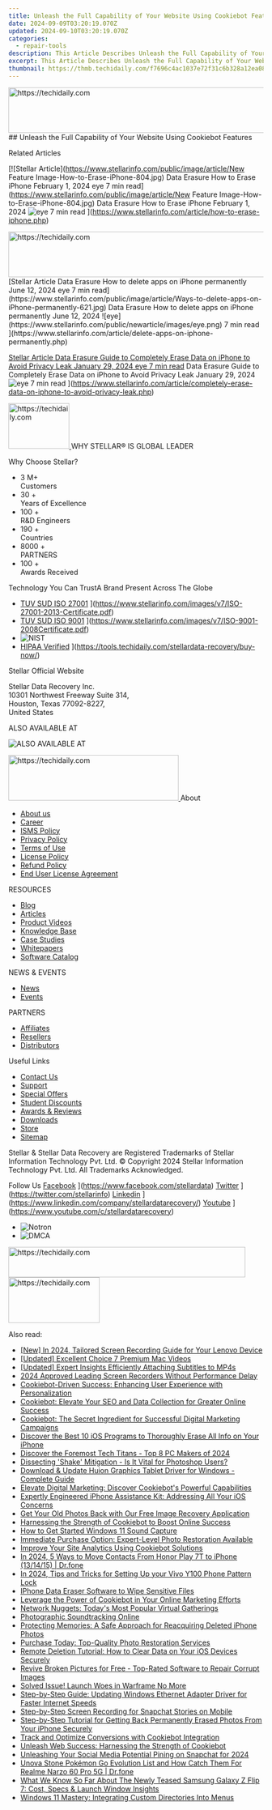 ```yaml
---
title: Unleash the Full Capability of Your Website Using Cookiebot Features
date: 2024-09-09T03:20:19.070Z
updated: 2024-09-10T03:20:19.070Z
categories:
  - repair-tools
description: This Article Describes Unleash the Full Capability of Your Website Using Cookiebot Features
excerpt: This Article Describes Unleash the Full Capability of Your Website Using Cookiebot Features
thumbnail: https://thmb.techidaily.com/f7696c4ac1037e72f31c6b328a12ea085bd4635182093dadda40d9b14071da58.jpg
---
```


<!-- affiliate ads begin -->
<a href="https://ephamedtechinc.pxf.io/c/5597632/2130528/26400" target="_top" id="2130528">
  <img src="//a.impactradius-go.com/display-ad/26400-2130528" border="0" alt="https://techidaily.com" width="728" height="90"/>
</a>
<img height="0" width="0" src="https://ephamedtechinc.pxf.io/i/5597632/2130528/26400" style="position:absolute;visibility:hidden;" border="0" />
<!-- affiliate ads end -->
## Unleash the Full Capability of Your Website Using Cookiebot Features

Related Articles

[![Stellar Article](https://www.stellarinfo.com/public/image/article/New Feature Image-How-to-Erase-iPhone-804.jpg) Data Erasure How to Erase iPhone February 1, 2024 eye 7 min read](https://www.stellarinfo.com/public/image/article/New Feature Image-How-to-Erase-iPhone-804.jpg) Data Erasure How to Erase iPhone February 1, 2024 ![eye](https://www.stellarinfo.com/public/newarticle/images/eye.png) 7 min read ](https://www.stellarinfo.com/article/how-to-erase-iphone.php)

<!-- affiliate ads begin -->
<a href="https://unicoeye.pxf.io/c/5597632/2134240/18498" target="_top" id="2134240">
  <img src="//a.impactradius-go.com/display-ad/18498-2134240" border="0" alt="https://techidaily.com" width="540" height="90"/>
</a>
<img height="0" width="0" src="https://unicoeye.pxf.io/i/5597632/2134240/18498" style="position:absolute;visibility:hidden;" border="0" />
<!-- affiliate ads end -->
[Stellar Article Data Erasure  How to delete apps on iPhone permanently June 12, 2024 eye 7 min read](https://www.stellarinfo.com/public/image/article/Ways-to-delete-apps-on-iPhone-permanently-621.jpg) Data Erasure  How to delete apps on iPhone permanently June 12, 2024 ![eye](https://www.stellarinfo.com/public/newarticle/images/eye.png) 7 min read ](https://www.stellarinfo.com/article/delete-apps-on-iphone-permanently.php)

[Stellar Article Data Erasure  Guide to Completely Erase Data on iPhone to Avoid Privacy Leak January 29, 2024 eye 7 min read](https://www.stellarinfo.com/public/image/article/Erase-Data-on-iPhone-to-avoid-Privacy-Leak-619.jpg) Data Erasure  Guide to Completely Erase Data on iPhone to Avoid Privacy Leak January 29, 2024 ![eye](https://www.stellarinfo.com/public/newarticle/images/eye.png) 7 min read ](https://www.stellarinfo.com/article/completely-erase-data-on-iphone-to-avoid-privacy-leak.php)

<!-- affiliate ads begin -->
<a href="https://aligracehair.sjv.io/c/5597632/2135350/19272" target="_top" id="2135350">
  <img src="//a.impactradius-go.com/display-ad/19272-2135350" border="0" alt="https://techidaily.com" width="120" height="90"/>
</a>
<img height="0" width="0" src="https://aligracehair.sjv.io/i/5597632/2135350/19272" style="position:absolute;visibility:hidden;" border="0" />
<!-- affiliate ads end -->
 WHY STELLAR® IS GLOBAL LEADER

 Why Choose Stellar?

* 3  M+  
Customers
* 30 +  
Years of Excellence
* 100 +  
R&D Engineers
* 190 +  
Countries
* 8000 +  
PARTNERS
* 100 +  
Awards Received

 Technology You Can TrustA Brand Present Across The Globe

* [TUV SUD ISO 27001](https://www.stellarinfo.com/images/v7/tuv1.png) ](https://www.stellarinfo.com/images/v7/ISO-27001-2013-Certificate.pdf)
* [TUV SUD ISO 9001](https://www.stellarinfo.com/images/v7/tuv2.png) ](https://www.stellarinfo.com/images/v7/ISO-9001-2008Certificate.pdf)
* ![NIST](https://www.stellarinfo.com/images/v7/nist.png)
* [HIPAA Verified](https://www.stellarinfo.com/images/v7/hipa.png) ](https://tools.techidaily.com/stellardata-recovery/buy-now/)

 Stellar Official Website

 Stellar Data Recovery Inc.  
 10301 Northwest Freeway Suite 314,  
 Houston, Texas 77092-8227,  
 United States

 ALSO AVAILABLE AT

![ALSO AVAILABLE AT](https://www.stellarinfo.com/images/v7/Partners_logo_new.png)

<!-- affiliate ads begin -->
<a href="https://aligracehair.sjv.io/c/5597632/2135358/19272" target="_top" id="2135358">
  <img src="//a.impactradius-go.com/display-ad/19272-2135358" border="0" alt="https://techidaily.com" width="336" height="90"/>
</a>
<img height="0" width="0" src="https://aligracehair.sjv.io/i/5597632/2135358/19272" style="position:absolute;visibility:hidden;" border="0" />
<!-- affiliate ads end -->
 About

* [About us](https://tools.techidaily.com/stellardata-recovery/buy-now/)
* [Career](https://tools.techidaily.com/stellardata-recovery/buy-now/)
* [ISMS Policy](https://tools.techidaily.com/stellardata-recovery/buy-now/)
* [Privacy Policy](https://tools.techidaily.com/stellardata-recovery/buy-now/)
* [Terms of Use](https://tools.techidaily.com/stellardata-recovery/buy-now/)
* [License Policy](https://www.stellarinfo.com/software-licensing-usage.php)
* [Refund Policy](https://tools.techidaily.com/stellardata-recovery/buy-now/)
* [End User License Agreement](https://tools.techidaily.com/stellardata-recovery/buy-now/)

 RESOURCES

* [Blog](https://tools.techidaily.com/stellardata-recovery/buy-now/)
* [Articles](https://tools.techidaily.com/stellardata-recovery/buy-now/)
* [Product Videos](https://tools.techidaily.com/stellardata-recovery/buy-now/)
* [Knowledge Base](https://tools.techidaily.com/stellardata-recovery/buy-now/)
* [Case Studies](https://tools.techidaily.com/stellardata-recovery/buy-now/)
* [Whitepapers](https://tools.techidaily.com/stellardata-recovery/buy-now/)
* [Software Catalog](https://tools.techidaily.com/stellardata-recovery/buy-now/)

 NEWS & EVENTS

* [News](https://tools.techidaily.com/stellardata-recovery/buy-now/)
* [Events](https://www.stellarinfo.com/affiliate-summit/affiliate-summit.php)

 PARTNERS

* [Affiliates](https://tools.techidaily.com/stellardata-recovery/buy-now/)
* [Resellers](https://tools.techidaily.com/stellardata-recovery/buy-now/)
* [Distributors](https://tools.techidaily.com/stellardata-recovery/buy-now/)

 Useful Links

* [Contact Us](https://www.stellarinfo.com/contact/contact-us.php)
* [Support](https://tools.techidaily.com/stellardata-recovery/buy-now/)
* [Special Offers](https://tools.techidaily.com/stellardata-recovery/buy-now/)
* [Student Discounts](https://www.stellarinfo.com/student-discount/)
* [Awards & Reviews](https://tools.techidaily.com/stellardata-recovery/buy-now/)
* [Downloads](https://www.stellarinfo.com/download.php)
* [Store](https://tools.techidaily.com/stellardata-recovery/buy-now/)
* [Sitemap](https://www.stellarinfo.com/sitemap.php)

 Stellar & Stellar Data Recovery are Registered Trademarks of Stellar Information Technology Pvt. Ltd. © Copyright 2024 Stellar Information Technology Pvt. Ltd. All Trademarks Acknowledged.

Follow Us [Facebook](https://www.stellarinfo.com/Images/fb.png) ](https://www.facebook.com/stellardata) [Twitter](https://www.stellarinfo.com/Images/tw.png) ](https://twitter.com/stellarinfo) [Linkedin](https://www.stellarinfo.com/Images/in.png) ](https://www.linkedin.com/company/stellardatarecovery/) [Youtube](https://www.stellarinfo.com/newblacktheme/images/yt.png) ](https://www.youtube.com/c/stellardatarecovery)

* ![Notron](https://www.stellarinfo.com/images/v7/notron.png)
* ![DMCA](https://www.stellarinfo.com/images/v7/dmca.png)
<!-- affiliate ads begin -->
<a href="https://aligracehair.sjv.io/c/5597632/2135418/19272" target="_top" id="2135418">
  <img src="//a.impactradius-go.com/display-ad/19272-2135418" border="0" alt="https://techidaily.com" width="468" height="60"/>
</a>
<img height="0" width="0" src="https://aligracehair.sjv.io/i/5597632/2135418/19272" style="position:absolute;visibility:hidden;" border="0" />
<!-- affiliate ads end -->

<!-- affiliate ads begin -->
<a href="https://aligracehair.sjv.io/c/5597632/2115943/19272" target="_top" id="2115943">
  <img src="//a.impactradius-go.com/display-ad/19272-2115943" border="0" alt="https://techidaily.com" width="180" height="90"/>
</a>
<img height="0" width="0" src="https://aligracehair.sjv.io/i/5597632/2115943/19272" style="position:absolute;visibility:hidden;" border="0" />
<!-- affiliate ads end -->
<ins class="adsbygoogle"
     style="display:block"
     data-ad-format="autorelaxed"
     data-ad-client="ca-pub-7571918770474297"
     data-ad-slot="1223367746"></ins>



<ins class="adsbygoogle"
     style="display:block"
     data-ad-client="ca-pub-7571918770474297"
     data-ad-slot="8358498916"
     data-ad-format="auto"
     data-full-width-responsive="true"></ins>

<span class="atpl-alsoreadstyle">Also read:</span>
<div><ul>
<li><a href="https://video-screen-grab.techidaily.com/new-in-2024-tailored-screen-recording-guide-for-your-lenovo-device/"><u>[New] In 2024, Tailored Screen Recording Guide for Your Lenovo Device</u></a></li>
<li><a href="https://some-knowledge.techidaily.com/updated-excellent-choice-7-premium-mac-videos/"><u>[Updated] Excellent Choice  7 Premium Mac Videos</u></a></li>
<li><a href="https://some-techniques.techidaily.com/updated-expert-insights-efficiently-attaching-subtitles-to-mp4s/"><u>[Updated] Expert Insights  Efficiently Attaching Subtitles to MP4s</u></a></li>
<li><a href="https://screen-activity-recording.techidaily.com/2024-approved-leading-screen-recorders-without-performance-delay/"><u>2024 Approved  Leading Screen Recorders Without Performance Delay</u></a></li>
<li><a href="https://data-safeguard.techidaily.com/cookiebot-driven-success-enhancing-user-experience-with-personalization/"><u>Cookiebot-Driven Success: Enhancing User Experience with Personalization</u></a></li>
<li><a href="https://data-safeguard.techidaily.com/cookiebot-elevate-your-seo-and-data-collection-for-greater-online-success/"><u>Cookiebot: Elevate Your SEO and Data Collection for Greater Online Success</u></a></li>
<li><a href="https://data-safeguard.techidaily.com/cookiebot-the-secret-ingredient-for-successful-digital-marketing-campaigns/"><u>Cookiebot: The Secret Ingredient for Successful Digital Marketing Campaigns</u></a></li>
<li><a href="https://data-safeguard.techidaily.com/discover-the-best-10-ios-programs-to-thoroughly-erase-all-info-on-your-iphone/"><u>Discover the Best 10 iOS Programs to Thoroughly Erase All Info on Your iPhone</u></a></li>
<li><a href="https://buynow-reviews.techidaily.com/discover-the-foremost-tech-titans-top-8-pc-makers-of-2024/"><u>Discover the Foremost Tech Titans - Top 8 PC Makers of 2024</u></a></li>
<li><a href="https://extra-lessons.techidaily.com/dissecting-shake-mitigation-is-it-vital-for-photoshop-users/"><u>Dissecting 'Shake' Mitigation - Is It Vital for Photoshop Users?</u></a></li>
<li><a href="https://win-dash.techidaily.com/download-and-update-huion-graphics-tablet-driver-for-windows-complete-guide/"><u>Download & Update Huion Graphics Tablet Driver for Windows - Complete Guide</u></a></li>
<li><a href="https://data-safeguard.techidaily.com/elevate-digital-marketing-discover-cookiebots-powerful-capabilities/"><u>Elevate Digital Marketing: Discover Cookiebot's Powerful Capabilities</u></a></li>
<li><a href="https://data-safeguard.techidaily.com/expertly-engineered-iphone-assistance-kit-addressing-all-your-ios-concerns/"><u>Expertly Engineered iPhone Assistance Kit: Addressing All Your iOS Concerns</u></a></li>
<li><a href="https://data-safeguard.techidaily.com/get-your-old-photos-back-with-our-free-image-recovery-application/"><u>Get Your Old Photos Back with Our Free Image Recovery Application</u></a></li>
<li><a href="https://data-safeguard.techidaily.com/harnessing-the-strength-of-cookiebot-to-boost-online-success/"><u>Harnessing the Strength of Cookiebot to Boost Online Success</u></a></li>
<li><a href="https://extra-lessons.techidaily.com/how-to-get-started-windows-11-sound-capture/"><u>How to Get Started  Windows 11 Sound Capture</u></a></li>
<li><a href="https://data-safeguard.techidaily.com/immediate-purchase-option-expert-level-photo-restoration-available/"><u>Immediate Purchase Option: Expert-Level Photo Restoration Available</u></a></li>
<li><a href="https://data-safeguard.techidaily.com/improve-your-site-analytics-using-cookiebot-solutions/"><u>Improve Your Site Analytics Using Cookiebot Solutions</u></a></li>
<li><a href="https://android-transfer.techidaily.com/in-2024-5-ways-to-move-contacts-from-honor-play-7t-to-iphone-131415-drfone-by-drfone-transfer-from-android-transfer-from-android/"><u>In 2024, 5 Ways to Move Contacts From Honor Play 7T to iPhone (13/14/15) | Dr.fone</u></a></li>
<li><a href="https://android-unlock.techidaily.com/in-2024-tips-and-tricks-for-setting-up-your-vivo-y100-phone-pattern-lock-by-drfone-android/"><u>In 2024, Tips and Tricks for Setting Up your Vivo Y100 Phone Pattern Lock</u></a></li>
<li><a href="https://data-safeguard.techidaily.com/iphone-data-eraser-software-to-wipe-sensitive-files/"><u>IPhone Data Eraser Software to Wipe Sensitive Files</u></a></li>
<li><a href="https://data-safeguard.techidaily.com/leverage-the-power-of-cookiebot-in-your-online-marketing-efforts/"><u>Leverage the Power of Cookiebot in Your Online Marketing Efforts</u></a></li>
<li><a href="https://facebook.techidaily.com/network-nuggets-todays-most-popular-virtual-gatherings/"><u>Network Nuggets: Today's Most Popular Virtual Gatherings</u></a></li>
<li><a href="https://extra-resources.techidaily.com/photographic-soundtracking-online/"><u>Photographic Soundtracking Online</u></a></li>
<li><a href="https://data-safeguard.techidaily.com/protecting-memories-a-safe-approach-for-reacquiring-deleted-iphone-photos/"><u>Protecting Memories: A Safe Approach for Reacquiring Deleted iPhone Photos</u></a></li>
<li><a href="https://data-safeguard.techidaily.com/purchase-today-top-quality-photo-restoration-services/"><u>Purchase Today: Top-Quality Photo Restoration Services</u></a></li>
<li><a href="https://data-safeguard.techidaily.com/remote-deletion-tutorial-how-to-clear-data-on-your-ios-devices-securely/"><u>Remote Deletion Tutorial: How to Clear Data on Your iOS Devices Securely</u></a></li>
<li><a href="https://data-safeguard.techidaily.com/revive-broken-pictures-for-free-top-rated-software-to-repair-corrupt-images/"><u>Revive Broken Pictures for Free - Top-Rated Software to Repair Corrupt Images</u></a></li>
<li><a href="https://data-safeguard.techidaily.com/solved-issue-launch-woes-in-warframe-no-more/"><u>Solved Issue! Launch Woes in Warframe No More</u></a></li>
<li><a href="https://win-amazing.techidaily.com/step-by-step-guide-updating-windows-ethernet-adapter-driver-for-faster-internet-speeds/"><u>Step-by-Step Guide: Updating Windows Ethernet Adapter Driver for Faster Internet Speeds</u></a></li>
<li><a href="https://tiktok-videos.techidaily.com/step-by-step-screen-recording-for-snapchat-stories-on-mobile/"><u>Step-by-Step Screen Recording for Snapchat Stories on Mobile</u></a></li>
<li><a href="https://data-safeguard.techidaily.com/step-by-step-tutorial-for-getting-back-permanently-erased-photos-from-your-iphone-securely/"><u>Step-by-Step Tutorial for Getting Back Permanently Erased Photos From Your iPhone Securely</u></a></li>
<li><a href="https://data-safeguard.techidaily.com/track-and-optimize-conversions-with-cookiebot-integration/"><u>Track and Optimize Conversions with Cookiebot Integration</u></a></li>
<li><a href="https://data-safeguard.techidaily.com/unleash-web-success-harnessing-the-strength-of-cookiebot/"><u>Unleash Web Success: Harnessing the Strength of Cookiebot</u></a></li>
<li><a href="https://snapchat-videos.techidaily.com/unleashing-your-social-media-potential-pining-on-snapchat-for-2024/"><u>Unleashing Your Social Media Potential  Pining on Snapchat for 2024</u></a></li>
<li><a href="https://pokemon-go-android.techidaily.com/unova-stone-pokemon-go-evolution-list-and-how-catch-them-for-realme-narzo-60-pro-5g-drfone-by-drfone-virtual-android/"><u>Unova Stone Pokémon Go Evolution List and How Catch Them For Realme Narzo 60 Pro 5G | Dr.fone</u></a></li>
<li><a href="https://tech-recovery.techidaily.com/what-we-know-so-far-about-the-newly-teased-samsung-galaxy-z-flip-7-cost-specs-and-launch-window-insights/"><u>What We Know So Far About The Newly Teased Samsung Galaxy Z Flip 7: Cost, Specs & Launch Window Insights</u></a></li>
<li><a href="https://windows11.techidaily.com/windows-11-mastery-integrating-custom-directories-into-menus/"><u>Windows 11 Mastery: Integrating Custom Directories Into Menus</u></a></li>
</ul></div>
